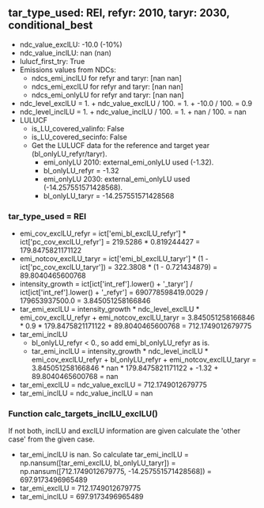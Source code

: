 

## tar_type_used: REI, refyr: 2010, taryr: 2030, conditional_best
- ndc_value_exclLU: -10.0 (-10%)
- ndc_value_inclLU: nan (nan)
- lulucf_first_try: True
- Emissions values from NDCs:
  - ndcs_emi_inclLU for refyr and taryr: [nan nan]
  - ndcs_emi_exclLU for refyr and taryr: [nan nan]
  - ndcs_emi_onlyLU for refyr and taryr: [nan nan]
- ndc_level_exclLU = 1. + ndc_value_exclLU / 100. = 1. + -10.0 / 100. = 0.9
- ndc_level_inclLU = 1. + ndc_value_inclLU / 100. = 1. + nan / 100. = nan
- LULUCF
  - is_LU_covered_valinfo: False
  - is_LU_covered_secinfo: False
  - Get the LULUCF data for the reference and target year (bl_onlyLU_refyr/taryr).
    - emi_onlyLU 2010: external_emi_onlyLU used (-1.32).
    - bl_onlyLU_refyr = -1.32
    - emi_onlyLU 2030: external_emi_onlyLU used (-14.257551571428568).
    - bl_onlyLU_taryr = -14.257551571428568
### tar_type_used = REI
- emi_cov_exclLU_refyr = ict['emi_bl_exclLU_refyr'] * ict['pc_cov_exclLU_refyr'] = 219.5286 * 0.819244427 = 179.8475821171122
- emi_notcov_exclLU_taryr = ict['emi_bl_exclLU_taryr'] * (1 - ict['pc_cov_exclLU_taryr']) = 322.3808 * (1 - 0.721434879) = 89.8040465600768
- intensity_growth = ict[ict['int_ref'].lower() + '\_taryr'] / ict[ict['int_ref'].lower() + '\_refyr'] = 690778598419.0029 / 179653937500.0 = 3.845051258166846
- tar_emi_exclLU = intensity_growth * ndc_level_exclLU * emi_cov_exclLU_refyr + emi_notcov_exclLU_taryr = 3.845051258166846 * 0.9 * 179.8475821171122 + 89.8040465600768 = 712.1749012679775
- tar_emi_inclLU
  - bl_onlyLU_refyr < 0., so add emi_bl_onlyLU_refyr as is.
  - tar_emi_inclLU = intensity_growth * ndc_level_inclLU * emi_cov_exclLU_refyr + bl_onlyLU_refyr + emi_notcov_exclLU_taryr = 3.845051258166846 * nan * 179.8475821171122 + -1.32 + 89.8040465600768 = nan
- tar_emi_exclLU = ndc_value_exclLU = 712.1749012679775
- tar_emi_inclLU = ndc_value_inclLU = nan
### Function calc_targets_inclLU_exclLU()
If not both, inclLU and exclLU information are given calculate the 'other case' from the given case.
- tar_emi_inclLU is nan. So calculate tar_emi_inclLU = np.nansum([tar_emi_exclLU, bl_onlyLU_taryr]) = np.nansum([712.1749012679775, -14.257551571428568]) = 697.9173496965489
- tar_emi_exclLU = 712.1749012679775
- tar_emi_inclLU = 697.9173496965489